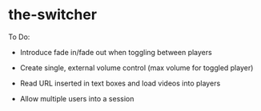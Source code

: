 # the-switcher

To Do:

* Introduce fade in/fade out when toggling between players
* Create single, external volume control (max volume for toggled player)

* Read URL inserted in text boxes and load videos into players

* Allow multiple users into a session

